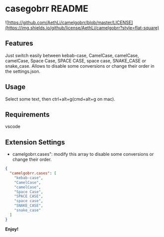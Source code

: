 # casegobrr README

![https://github.com/AethLi/camelgobrr/blob/master/LICENSE](https://img.shields.io/github/license/AethLi/camelgobrr?style=flat-square)

## Features

Just switch easily between kebab-case, CamelCase, camelCase, camelCase, Space Case, SPACE CASE, space case, SNAKE_CASE or snake_case. Allows to disable some conversions or change their order in the settings.json.

## Usage

Select some text, then ctrl+alt+g(cmd+alt+g on mac).

## Requirements

vscode

## Extension Settings

- camelgobrr.cases": modify this array to disable some conversions or change their order.

```json
{
  "camelgobrr.cases": [
    "kebab-case",
    "CamelCase",
    "camelCase",
    "Space Case",
    "SPACE CASE",
    "space case",
    "SNAKE_CASE",
    "snake_case"
  ]
}
```

**Enjoy!**
